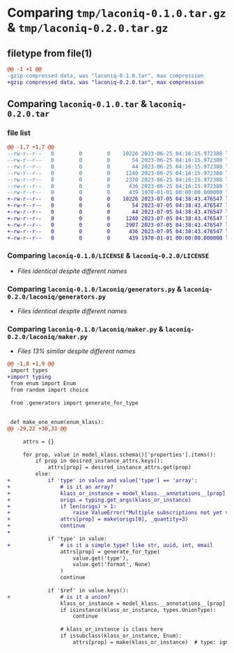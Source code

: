 # Comparing `tmp/laconiq-0.1.0.tar.gz` & `tmp/laconiq-0.2.0.tar.gz`

## filetype from file(1)

```diff
@@ -1 +1 @@
-gzip compressed data, was "laconiq-0.1.0.tar", max compression
+gzip compressed data, was "laconiq-0.2.0.tar", max compression
```

## Comparing `laconiq-0.1.0.tar` & `laconiq-0.2.0.tar`

### file list

```diff
@@ -1,7 +1,7 @@
--rw-r--r--   0        0        0    10226 2023-06-25 04:16:15.972388 laconiq-0.1.0/LICENSE
--rw-r--r--   0        0        0       54 2023-06-25 04:16:15.972388 laconiq-0.1.0/README.md
--rw-r--r--   0        0        0       44 2023-06-25 04:16:15.972388 laconiq-0.1.0/laconiq/__init__.py
--rw-r--r--   0        0        0     1240 2023-06-25 04:16:15.972388 laconiq-0.1.0/laconiq/generators.py
--rw-r--r--   0        0        0     2370 2023-06-25 04:16:15.972388 laconiq-0.1.0/laconiq/maker.py
--rw-r--r--   0        0        0      436 2023-06-25 04:16:15.972388 laconiq-0.1.0/pyproject.toml
--rw-r--r--   0        0        0      439 1970-01-01 00:00:00.000000 laconiq-0.1.0/PKG-INFO
+-rw-r--r--   0        0        0    10226 2023-07-05 04:38:43.476547 laconiq-0.2.0/LICENSE
+-rw-r--r--   0        0        0       54 2023-07-05 04:38:43.476547 laconiq-0.2.0/README.md
+-rw-r--r--   0        0        0       44 2023-07-05 04:38:43.476547 laconiq-0.2.0/laconiq/__init__.py
+-rw-r--r--   0        0        0     1240 2023-07-05 04:38:43.476547 laconiq-0.2.0/laconiq/generators.py
+-rw-r--r--   0        0        0     2907 2023-07-05 04:38:43.476547 laconiq-0.2.0/laconiq/maker.py
+-rw-r--r--   0        0        0      436 2023-07-05 04:38:43.476547 laconiq-0.2.0/pyproject.toml
+-rw-r--r--   0        0        0      439 1970-01-01 00:00:00.000000 laconiq-0.2.0/PKG-INFO
```

### Comparing `laconiq-0.1.0/LICENSE` & `laconiq-0.2.0/LICENSE`

 * *Files identical despite different names*

### Comparing `laconiq-0.1.0/laconiq/generators.py` & `laconiq-0.2.0/laconiq/generators.py`

 * *Files identical despite different names*

### Comparing `laconiq-0.1.0/laconiq/maker.py` & `laconiq-0.2.0/laconiq/maker.py`

 * *Files 13% similar despite different names*

```diff
@@ -1,8 +1,9 @@
 import types
+import typing
 from enum import Enum
 from random import choice
 
 from .generators import generate_for_type
 
 
 def make_one_enum(enum_klass):
@@ -29,22 +30,33 @@
 
     attrs = {}
 
     for prop, value in model_klass.schema()['properties'].items():
         if prop in desired_instance_attrs.keys():
             attrs[prop] = desired_instance_attrs.get(prop)
         else:
+            if 'type' in value and value['type'] == 'array':
+                # is it an array?
+                klass_or_instance = model_klass.__annotations__[prop]
+                origs = typing.get_args(klass_or_instance)
+                if len(origs) > 1:
+                    raise ValueError("Multiple subscriptions not yet supported")
+                attrs[prop] = make(origs[0], _quantity=3)
+                continue
+
             if 'type' in value:
+                # is it a simple type? like str, uuid, int, email
                 attrs[prop] = generate_for_type(
                     value.get('type'),
                     value.get('format', None)
                 )
                 continue
 
             if '$ref' in value.keys():
+                # is it a union?
                 klass_or_instance = model_klass.__annotations__[prop]
                 if isinstance(klass_or_instance, types.UnionType):
                     continue
 
                 # klass_or_instance is class here
                 if issubclass(klass_or_instance, Enum):
                     attrs[prop] = make(klass_or_instance)  # type: ignore
```

